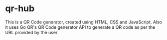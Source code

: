 # qr-hub
 This is a QR Code generator, created using HTML, CSS and JavaScript. Also it uses Go QR's QR Code generator API to generate a QR code as per the URL provided by the user
